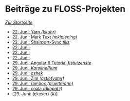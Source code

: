 Beiträge zu FLOSS-Projekten
===========================

*[Zur Startseite](./)*

- [22. Juni: Yarn *(kkuhr)*](#)
- [22. Juni: Mark Text *(mklpiening)*](https://github.com/marktext/marktext)
- [22. Juni: Shairport-Sync *tillz*](https://github.com/mikebrady/shairport-sync)
- [22. Juni:](#)
- [22. Juni:](#)
- [22. Juni:](#)
- [29. Juni: Angular 6 Tutorial *fistutzenste*](#)
- [29. Juni: *KarolinePlum*](#)
- [29. Juni: *ashek*](#)
- [29. Juni: Zim *(astiefvater)*](#)
- [29. Juni: rambox *(pluettmann)*](#)
- [29. Juni: coala *(dkopatz)*](#)
- [29. Juni: (ekeser) (#)]

